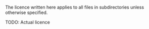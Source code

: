 The licence written here applies to all files in subdirectories unless otherwise specified.

TODO: Actual licence
